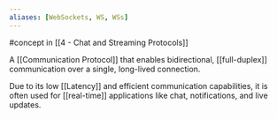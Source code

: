 ```yaml
---
aliases: [WebSockets, WS, WSs]
---
```


#concept in [[4 - Chat and Streaming Protocols]]

A [[Communication Protocol]] that enables bidirectional, [[full-duplex]] communication over a single, long-lived connection. 

Due to its low [[Latency]] and efficient communication capabilities, it is often used for [[real-time]] applications like chat, notifications, and live updates.